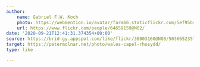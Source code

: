 ```yaml
---
author:
    name: Gabriel F.W. Koch
    photo: https://webmention.io/avatar/farm66.staticflickr.com/5ef95b4abb243c660fd91850aed7d049d8325328e75b090f211403f58808507d.jpg
    url: https://www.flickr.com/people/64659159@N02/
date: '2020-09-21T12:41:31.374354+00:00'
source: https://brid-gy.appspot.com/like/flickr/36003160@N08/50366523578/64659159@N02
target: https://petermolnar.net/photo/wales-capel-rhosydd/
type: like

---
```



